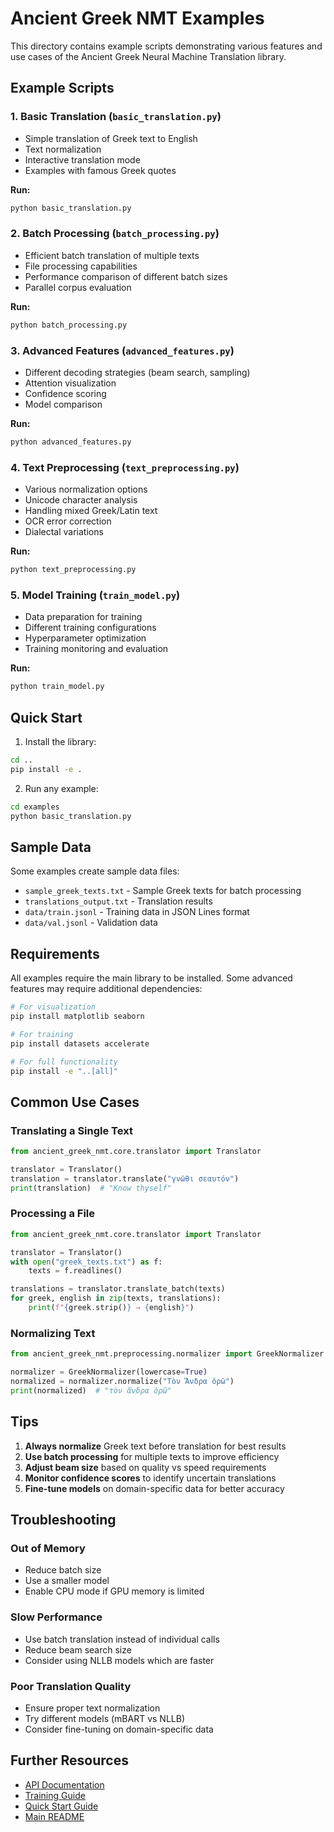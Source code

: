 # Ancient Greek NMT Examples

This directory contains example scripts demonstrating various features and use cases of the Ancient Greek Neural Machine Translation library.

## Example Scripts

### 1. Basic Translation (`basic_translation.py`)
- Simple translation of Greek text to English
- Text normalization
- Interactive translation mode
- Examples with famous Greek quotes

**Run:**
```bash
python basic_translation.py
```

### 2. Batch Processing (`batch_processing.py`)
- Efficient batch translation of multiple texts
- File processing capabilities
- Performance comparison of different batch sizes
- Parallel corpus evaluation

**Run:**
```bash
python batch_processing.py
```

### 3. Advanced Features (`advanced_features.py`)
- Different decoding strategies (beam search, sampling)
- Attention visualization
- Confidence scoring
- Model comparison

**Run:**
```bash
python advanced_features.py
```

### 4. Text Preprocessing (`text_preprocessing.py`)
- Various normalization options
- Unicode character analysis
- Handling mixed Greek/Latin text
- OCR error correction
- Dialectal variations

**Run:**
```bash
python text_preprocessing.py
```

### 5. Model Training (`train_model.py`)
- Data preparation for training
- Different training configurations
- Hyperparameter optimization
- Training monitoring and evaluation

**Run:**
```bash
python train_model.py
```

## Quick Start

1. Install the library:
```bash
cd ..
pip install -e .
```

2. Run any example:
```bash
cd examples
python basic_translation.py
```

## Sample Data

Some examples create sample data files:
- `sample_greek_texts.txt` - Sample Greek texts for batch processing
- `translations_output.txt` - Translation results
- `data/train.jsonl` - Training data in JSON Lines format
- `data/val.jsonl` - Validation data

## Requirements

All examples require the main library to be installed. Some advanced features may require additional dependencies:

```bash
# For visualization
pip install matplotlib seaborn

# For training
pip install datasets accelerate

# For full functionality
pip install -e "..[all]"
```

## Common Use Cases

### Translating a Single Text
```python
from ancient_greek_nmt.core.translator import Translator

translator = Translator()
translation = translator.translate("γνῶθι σεαυτόν")
print(translation)  # "Know thyself"
```

### Processing a File
```python
from ancient_greek_nmt.core.translator import Translator

translator = Translator()
with open("greek_texts.txt") as f:
    texts = f.readlines()

translations = translator.translate_batch(texts)
for greek, english in zip(texts, translations):
    print(f"{greek.strip()} → {english}")
```

### Normalizing Text
```python
from ancient_greek_nmt.preprocessing.normalizer import GreekNormalizer

normalizer = GreekNormalizer(lowercase=True)
normalized = normalizer.normalize("Τὸν Ἄνδρα ὁρῶ")
print(normalized)  # "τὸν ἄνδρα ὁρῶ"
```

## Tips

1. **Always normalize** Greek text before translation for best results
2. **Use batch processing** for multiple texts to improve efficiency
3. **Adjust beam size** based on quality vs speed requirements
4. **Monitor confidence scores** to identify uncertain translations
5. **Fine-tune models** on domain-specific data for better accuracy

## Troubleshooting

### Out of Memory
- Reduce batch size
- Use a smaller model
- Enable CPU mode if GPU memory is limited

### Slow Performance
- Use batch translation instead of individual calls
- Reduce beam search size
- Consider using NLLB models which are faster

### Poor Translation Quality
- Ensure proper text normalization
- Try different models (mBART vs NLLB)
- Consider fine-tuning on domain-specific data

## Further Resources

- [API Documentation](../docs/api_reference.md)
- [Training Guide](../docs/training_guide.md)
- [Quick Start Guide](../docs/quickstart.md)
- [Main README](../README.md)